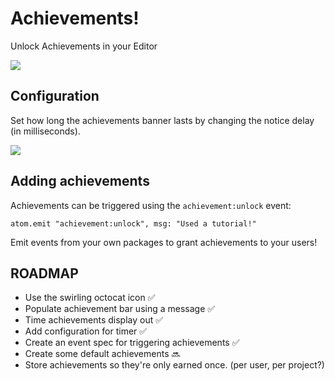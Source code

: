 # Achievements!

Unlock Achievements in your Editor

![](https://f.cloud.github.com/assets/836375/2418108/0a402398-ab37-11e3-8111-e0f374079515.gif)

## Configuration

Set how long the achievements banner lasts by changing the notice delay (in milliseconds).

![](https://f.cloud.github.com/assets/836375/2424719/6a9ca422-abab-11e3-925c-3a85f87b3bb1.png)

## Adding achievements

Achievements can be triggered using the `achievement:unlock` event:

```
atom.emit "achievement:unlock", msg: "Used a tutorial!"
```

Emit events from your own packages to grant achievements to your users!

## ROADMAP

* Use the swirling octocat icon :white_check_mark:
* Populate achievement bar using a message :white_check_mark:
* Time achievements display out :white_check_mark:
* Add configuration for timer :white_check_mark:
* Create an event spec for triggering achievements :white_check_mark:
* Create some default achievements :soon:
* Store achievements so they're only earned once. (per user, per project?)
